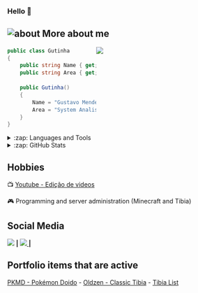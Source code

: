 ### Hello 👋

## <img width="45" alt="about" src="https://raw.github.com/elizarov/elizarov/master/about.png"> More about me

<img align="right" width="300" src="https://i2.wp.com/allhtaccess.info/wp-content/uploads/2018/03/programming.gif?fit=1281%2C716&ssl=1" />

```C#
public class Gutinha
{
    public string Name { get; set; }
    public string Area { get; set; }

    public Gutinha()
    {
        Name = "Gustavo Mendes";
        Area = "System Analist";
    }
}
```
<details>
  <summary>:zap: Languages and Tools</summary>
  <div style="display: inline_block"><br>
    <code><img height="30" src="https://raw.githubusercontent.com/devicons/devicon/master/icons/javascript/javascript-original.svg"></code>
    <code><img height="30" src="https://raw.githubusercontent.com/devicons/devicon/master/icons/java/java-original-wordmark.svg"></code>
    <code><img height="30" src="https://raw.githubusercontent.com/devicons/devicon/master/icons/mysql/mysql-original-wordmark.svg"></code>
    <code><img height="30" src="https://raw.githubusercontent.com/devicons/devicon/master/icons/vscode/vscode-original.svg"></code>
    <code><img height="30" src="https://raw.githubusercontent.com/devicons/devicon/master/icons/visualstudio/visualstudio-plain.svg"></code>
    <code><img height="30" src="https://raw.githubusercontent.com/devicons/devicon/master/icons/csharp/csharp-original.svg"></code>
    <code><img height="30" src="https://raw.githubusercontent.com/devicons/devicon/master/icons/html5/html5-original.svg"></code>
    <code><img height="30" src="https://raw.githubusercontent.com/devicons/devicon/master/icons/css3/css3-original.svg"></code>
    <code><img height="30" src="https://cdn.jsdelivr.net/gh/devicons/devicon@latest/icons/lua/lua-original.svg"></code>
  </div>
</details>

<details>
  <summary>:zap: GitHub Stats</summary>
  <img  alt="Gutinha GitHub Stats" src="https://github-readme-stats-gutinha.vercel.app/api/top-langs/?username=gutinha&layout=compact&theme=dracula" />
  <img  alt="Gutinha GitHub Stats" src="https://github-readme-stats-gutinha.vercel.app/api?username=gutinha&theme=dracula&show_icons=true" />
</details>

## **Hobbies**
[youtube]: https://www.youtube.com/c/GutaxavierGraphics
📺 [Youtube - Edição de videos][youtube]

🎮 Programming and server administration (Minecraft and Tibia)

## **Social Media**
![](https://dcbadge.vercel.app/api/shield/302563501183074315?style=flat) **|** 
<a href="https://www.linkedin.com/in/gustavo-mendes-xavier/">
    <img src="https://img.shields.io/badge/LinkedIn-0077B5?style=for-the-badge&logo=linkedin&logoColor=white" />
</a>**|** 

## **Portfolio items that are active**
[pkmd]: https://www.pkmdoido.com.br/
[oldzen]: https://oldzen.com.br/
[tibialist]: https://tibialist.com.br/
[PKMD - Pokémon Doido][pkmd] -
[Oldzen - Classic Tibia][oldzen] -
[Tibia List][tibialist]
